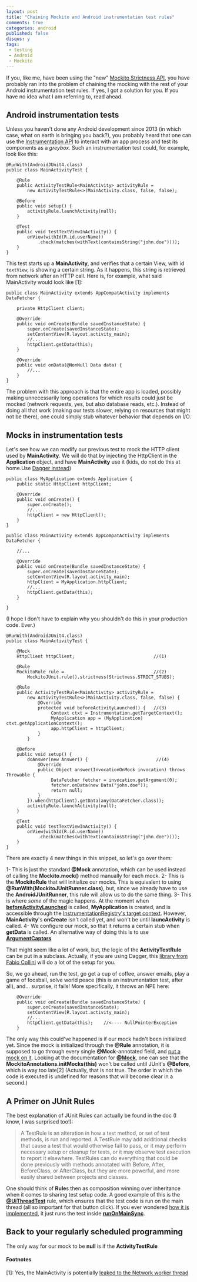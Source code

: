 ```yaml
---
layout: post
title: "Chaining Mockito and Android instrumentation test rules"
comments: true
categories: android
published: false
disqus: y
tags:
 - testing
 - Android
 - Mockito
---
```


If you, like me, have been using the "new" [Mockito Strictness API](/android/the-other-mockitojunitrunners.html), you have probably ran into the problem of chaining the mocking with the rest of your Android instrumentation test rules. If yes, I got a solution for you. If you have no idea what I am referring to, read ahead.

## Android instrumentation tests

Unless you haven't done any Android development since 2013 (in which case, what on earth is bringing you back?), you probably heard that one can use the [Instrumentation API](https://developer.android.com/reference/android/app/Instrumentation.html) to interact with an app process and test its components as a *greybox*. Such an instrumentation test could, for example, look like this:

```
@RunWith(AndroidJUnit4.class)
public class MainActivityTest {

    @Rule
    public ActivityTestRule<MainActivity> activityRule = 
	    new ActivityTestRule<>(MainActivity.class, false, false);

    @Before
    public void setup() {
        activityRule.launchActivity(null);
    }

    @Test
    public void testTextViewInActivity() {
        onView(withId(R.id.userName))
		    .check(matches(withText(containsString("john.doe"))));
    }
}
```

This test starts up a **MainActivity**, and verifies that a certain View, with id `textView`, is showing a certain string. As it happens, this string is retrieved from network after an HTTP call. Here is, for example, what said MainActivity would look like [1]:

```
public class MainActivity extends AppCompatActivity implements DataFetcher {

    private HttpClient client;

	@Override
	public void onCreate(Bundle savedInstanceState) {
	    super.onCreate(savedInstanceState);
		setContentView(R.layout.activity_main);
		//...
		httpClient.getData(this);
	}

	@Override
	public void onData(@NonNull Data data) {
	    //...
	}
}
```

The problem with this approach is that the entire app is loaded, possibly making unnecessarily long operations for which results could just be mocked (network requests, yes, but also database reads, etc.). Instead of doing all that work (making our tests slower, relying on resources that might not be there), one could simply stub whatever behavior that depends on I/O.

## Mocks in instrumentation tests

Let's see how we can modify our previous test to mock the HTTP client used by **MainActivity**. We will do that by injecting the HttpClient in the **Application** object, and have **MainActivity** use it (kids, do not do this at home.Use [Dagger instead](https://engineering.circle.com/instrumentation-testing-with-dagger-mockito-and-espresso-f07b5f62a85b))

```
public class MyApplication extends Application {
    public static HttpClient httpClient;
	
	@Override
    public void onCreate() {
	    super.onCreate();
		//...
	    httpClient = new HttpClient();
	}
}

public class MainActivity extends AppCompatActivity implements DataFetcher {

    //...

	@Override
	public void onCreate(Bundle savedInstanceState) {
	    super.onCreate(savedInstanceState);
		setContentView(R.layout.activity_main);
		httpClient = MyApplication.httpClient;
		//...
		httpClient.getData(this);
	}

}
```

(I hope I don't have to explain why you shouldn't do this in your production code. Ever.)


```
@RunWith(AndroidJUnit4.class)
public class MainActivityTest {

    @Mock
	HttpClient httpClient;                              //(1)
	
	@Rule
	MockitoRule rule =                                  //(2)
	    MockitoJUnit.rule().strictness(Strictness.STRICT_STUBS);
	
    @Rule
    public ActivityTestRule<MainActivity> activityRule = 
	    new ActivityTestRule<>(MainActivity.class, false, false) {
		    @Override
            protected void beforeActivityLaunched() {   //(3)
			     Context ctxt = Instrumentation.getTargetContext();
				 MyApplication app = (MyApplication) ctxt.getApplicationContext();
				 app.httpClient = httpClient;
			}
		}

    @Before
    public void setup() {
		doAnswer(new Answer() {                          //(4)
		    @Override
            public Object answer(InvocationOnMock invocation) throws Throwable {
			     DataFetcher fetcher = invocation.getArgument(0);
			     fetcher.onData(new Data("john.doe"));	 
			     return null;
            }
		}).when(httpClient).getData(any(DataFetcher.class));
        activityRule.launchActivity(null);
    }

    @Test
    public void testTextViewInActivity() {
        onView(withId(R.id.userName))
		    .check(matches(withText(containsString("john.doe"))));
    }
}
```

There are exactly 4 new things in this snippet, so let's go over them:

1- This is just the standard **@Mock** annotation, which can be used instead of calling the **Mockito.mock()** method manually for each mock.
2- This is the **MockitoRule** that will initialize our mocks. This is equivalent to using **@RunWith(MockitoJUnitRunner.class)**, but, since we already have to use the **AndroidJUnitRunner**, this rule will allow us to do the same thing.
3- This is where *some* of the magic happens. At the moment when [**beforeActivityLaunched**](https://developer.android.com/reference/android/support/test/rule/ActivityTestRule.html#beforeActivityLaunched()) is called, **MyApplication** is created, and is accessible through the [InstrumentationRegistry's target context](https://developer.android.com/reference/android/support/test/InstrumentationRegistry.html). However, **MainActivity**'s **onCreate** isn't called yet, and won't be until **launcActivity** is called.
4- We configure our mock, so that it returns a certain stub when **getData** is called. An alternative way of doing this is to use [**ArgumentCaptors**](https://fernandocejas.com/2014/04/08/unit-testing-asynchronous-methods-with-mockito/)

That might seem like a lot of work, but, the logic of the **ActivityTestRule** can be put in a subclass. Actually, if you are using Dagger, this [library from Fabio Collini](https://medium.com/@fabioCollini/android-testing-using-dagger-2-mockito-and-a-custom-junit-rule-c8487ed01b56) will do a lot of the setup for you.

So, we go ahead, run the test, go get a cup of coffee, answer emails, play a game of foosball, solve world peace (this is an instrumentation test, after all), and... surprise, it fails! More specifically, it throws an NPE here:

```
	@Override
	public void onCreate(Bundle savedInstanceState) {
	    super.onCreate(savedInstanceState);
		setContentView(R.layout.activity_main);
		//...
		httpClient.getData(this);    //<---- NullPointerException
	}
```

The only way this could've happened is if our mock hadn't been initialized yet. Since the mock is initialized through the **@Rule** annotation, it is supposed to go through every single **@Mock**-annotated field, and [put a mock on it](https://www.youtube.com/watch?v=4m1EFMoRFvY).  Looking at the documentation for [**@Mock**](https://static.javadoc.io/org.mockito/mockito-core/2.13.0/org/mockito/Mock.html), one can see that the **MockitoAnnotations.initMocks(this)** won't be called until JUnit's **@Before**, which is way too late[2] (Actually, that is not true. The order in which the code is executed is undefined for reasons that will become clear in a second.)

## A Primer on JUnit Rules

The best explanation of JUnit Rules can actually be found in the doc (I know, I was surprised too!):

> A TestRule is an alteration in how a test method, or set of test methods, is run and reported. A TestRule may add additional checks that cause a test that would otherwise fail to pass, or it may perform necessary setup or cleanup for tests, or it may observe test execution to report it elsewhere. TestRules can do everything that could be done previously with methods annotated with Before, After, BeforeClass, or AfterClass, but they are more powerful, and more easily shared between projects and classes.

One should think of **Rule**s then as composition winning over inheritance when it comes to sharing test setup code. A good example of this is the [**@UiThreadTest**](https://developer.android.com/reference/android/support/test/annotation/UiThreadTest.html) rule, which ensures that the test code is run on the main thread (all so important for that button click). If you ever wondered [how it is implemented](https://android.googlesource.com/platform/frameworks/testing/+/android-support-test/rules/src/main/java/android/support/test/internal/statement/UiThreadStatement.java?autodive=0%2F%2F%2F#41), it just runs the test inside [**runOnMainSync**](https://developer.android.com/reference/android/app/Instrumentation.html#runOnMainSync(java.lang.Runnable)).

## Back to your regularly scheduled programming

The only way for our mock to be **null** is if the **ActivityTestRule** 

#### Footnotes

[1]: Yes, the MainActivity is potentially [leaked to the Network worker thread](https://android.jlelse.eu/memory-leak-patterns-in-android-4741a7fcb570)
